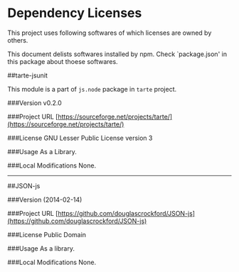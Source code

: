# Dependency Licenses

This project uses following softwares of which licenses are owned by others.

This document delists softwares installed by npm.
Check `package.json' in this package about thoese softwares.

##tarte-jsunit

This module is a part of `js.node` package in `tarte` project.

###Version
v0.2.0

###Project URL
[https://sourceforge.net/projects/tarte/](https://sourceforge.net/projects/tarte/)

###License
GNU Lesser Public License version 3

###Usage
As a Library.

###Local Modifications
None.

---
##JSON-js

###Version
(2014-02-14)

###Project URL
[https://github.com/douglascrockford/JSON-js](https://github.com/douglascrockford/JSON-js)

###License
Public Domain

###Usage
As a library.

###Local Modifications
None.

